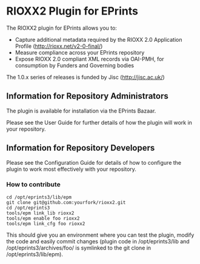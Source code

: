 # RIOXX2 Plugin for EPrints #

The RIOXX2 plugin for EPrints allows you to:

* Capture additional metadata required by the RIOXX 2.0 Application Profile (http://rioxx.net/v2-0-final/)
* Measure compliance across your EPrints repository
* Expose RIOXX 2.0 compliant XML records via OAI-PMH, for consumption by Funders and Governing bodies

The 1.0.x series of releases is funded by Jisc (http://jisc.ac.uk/)

## Information for Repository Administrators ##

The plugin is available for installation via the EPrints Bazaar.

Please see the User Guide for further details of how the plugin will work in your repository.

## Information for Repository Developers ##

Please see the Configuration Guide for details of how to configure the plugin to work most effectively with your repository.

### How to contribute ###

```
cd /opt/eprints3/lib/epm
git clone git@github.com:yourfork/rioxx2.git
cd /opt/eprints3
tools/epm link_lib rioxx2
tools/epm enable foo rioxx2
tools/epm link_cfg foo rioxx2
```

This should give you an environment where you can test the plugin, modify the code and easily commit changes (plugin code in /opt/eprints3/lib and /opt/eprints3/archives/foo/ is symlinked to the git clone in /opt/eprints3/lib/epm).

